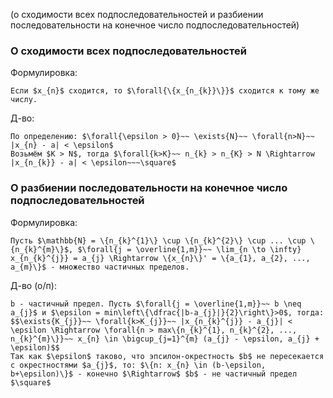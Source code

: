 (о сходимости всех подпоследовательностей и разбиении последовательности на конечное число подпоследовательностей)
### О сходимости всех подпоследовательностей
Формулировка:
```spoiler-markdown
Если $x_{n}$ сходится, то $\forall{\{x_{n_{k}}\}}$ сходится к тому же числу.
```

Д-во:
```spoiler-markdown
По определению: $\forall{\epsilon > 0}~~ \exists{N}~~ \forall{n>N}~~ |x_{n} - a| < \epsilon$
Возьмём $K > N$, тогда $\forall{k>K}~~ n_{k} > n_{K} > N \Rightarrow |x_{n_{k}} - a| < \epsilon~~~\square$

```

### О разбиении последовательности на конечное число подпоследовательностей
Формулировка:
```spoiler-markdown
Пусть $\mathbb{N} = \{n_{k}^{1}\} \cup \{n_{k}^{2}\} \cup ... \cup \{n_{k}^{m}\}$, $\forall{j = \overline{1,m}}~~ \lim_{n \to \infty} x_{n_{k}^{j}} = a_{j} \Rightarrow \{x_{n}\}' = \{a_{1}, a_{2}, ..., a_{m}\}$ - множество частичных пределов.
```

Д-во (о/п):
```spoiler-markdown
b - частичный предел. Пусть $\forall{j = \overline{1,m}}~~ b \neq a_{j}$ и $\epsilon = min\left\{\dfrac{|b-a_{j}|}{2}\right\}>0$, тогда:
$$\exists{K_{j}}~~ \forall{k>K_{j}}~~ |x_{n_{k}^{j}} - a_{j}| < \epsilon \Rightarrow \forall{n > max\{n_{k}^{1}, n_{k}^{2}, ..., n_{k}^{m}\}}~~ x_{n} \in \bigcup_{j=1}^{m} (a_{j} - \epsilon, a_{j} + \epsilon)$$ 
Так как $\epsilon$ таково, что эпсилон-окрестность $b$ не пересекается с окрестностями $a_{j}$, то: $\{n: x_{n} \in (b-\epsilon, b+\epsilon)\}$ - конечно $\Rightarrow$ $b$ - не частичный предел $\square$
```


